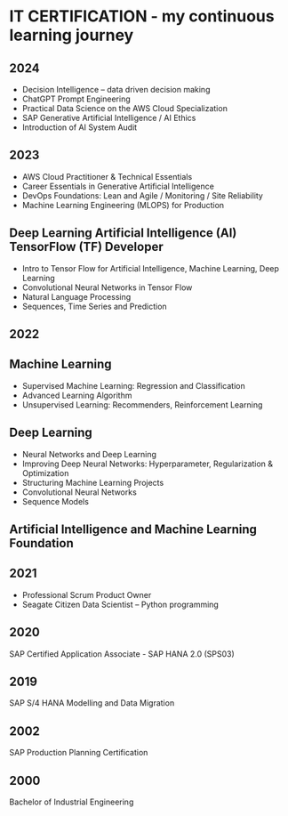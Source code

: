 # IT CERTIFICATION - my continuous learning journey
## 2024	
  - Decision Intelligence – data driven decision making
  - ChatGPT Prompt Engineering 
  - Practical Data Science on the AWS Cloud Specialization
  - SAP Generative Artificial Intelligence / AI Ethics
  - Introduction of AI System Audit 
## 2023	
  - AWS Cloud Practitioner & Technical Essentials
  -	Career Essentials in Generative Artificial Intelligence
  -	DevOps Foundations: Lean and Agile / Monitoring / Site Reliability 
  -	Machine Learning Engineering (MLOPS) for Production
##	Deep Learning Artificial Intelligence (AI) TensorFlow (TF) Developer
  - Intro to Tensor Flow for Artificial Intelligence, Machine Learning, Deep Learning
  - Convolutional Neural Networks in Tensor Flow
  - Natural Language Processing
  - Sequences, Time Series and Prediction
## 2022	
## Machine Learning
  -	Supervised Machine Learning: Regression and Classification
  -	Advanced Learning Algorithm
  -	Unsupervised Learning: Recommenders, Reinforcement Learning
## Deep Learning
  - Neural Networks and Deep Learning
  - Improving Deep Neural Networks: Hyperparameter, Regularization & Optimization
  - Structuring Machine Learning Projects
  - Convolutional Neural Networks
  - Sequence Models
## Artificial Intelligence and Machine Learning Foundation	
## 2021	
  - Professional Scrum Product Owner 
  - Seagate Citizen Data Scientist – Python programming 
## 2020	
  SAP Certified Application Associate - SAP HANA 2.0 (SPS03)
## 2019	
  SAP S/4 HANA Modelling and Data Migration 
## 2002	
  SAP Production Planning Certification
## 2000	
  Bachelor of Industrial Engineering
